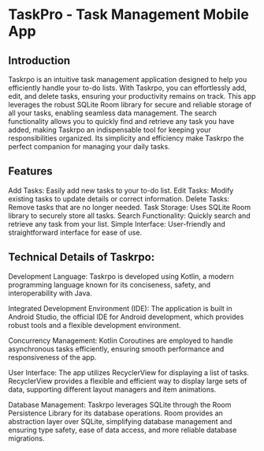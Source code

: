 # TaskPro - Task Management Mobile App

## Introduction
Taskrpo is an intuitive task management application designed to help you efficiently handle your to-do lists. With Taskrpo, you can effortlessly add, edit, and delete tasks, ensuring your productivity remains on track. This app leverages the robust SQLite Room library for secure and reliable storage of all your tasks, enabling seamless data management. The search functionality allows you to quickly find and retrieve any task you have added, making Taskrpo an indispensable tool for keeping your responsibilities organized. Its simplicity and efficiency make Taskrpo the perfect companion for managing your daily tasks.

## Features
Add Tasks: Easily add new tasks to your to-do list.
Edit Tasks: Modify existing tasks to update details or correct information.
Delete Tasks: Remove tasks that are no longer needed.
Task Storage: Uses SQLite Room library to securely store all tasks.
Search Functionality: Quickly search and retrieve any task from your list.
Simple Interface: User-friendly and straightforward interface for ease of use.


## Technical Details of Taskrpo:

Development Language: Taskrpo is developed using Kotlin, a modern programming language known for its conciseness, safety, and interoperability with Java.

Integrated Development Environment (IDE): The application is built in Android Studio, the official IDE for Android development, which provides robust tools and a flexible development environment.

Concurrency Management: Kotlin Coroutines are employed to handle asynchronous tasks efficiently, ensuring smooth performance and responsiveness of the app.

User Interface: The app utilizes RecyclerView for displaying a list of tasks. RecyclerView provides a flexible and efficient way to display large sets of data, supporting different layout managers and item animations.

Database Management: Taskrpo leverages SQLite through the Room Persistence Library for its database operations. Room provides an abstraction layer over SQLite, simplifying database management and ensuring type safety, ease of data access, and more reliable database migrations.

